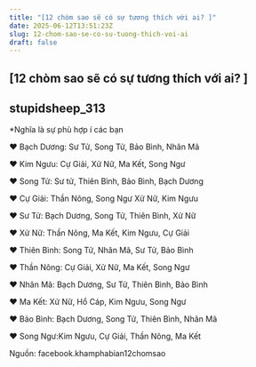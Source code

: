 ```yaml
---
title: "[12 chòm sao sẽ có sự tương thích với ai? ]"
date: 2025-06-12T13:51:23Z
slug: 12-chom-sao-se-co-su-tuong-thich-voi-ai
draft: false
---
```


## [12 chòm sao sẽ có sự tương thích với ai? ]

## stupidsheep_313

*Nghĩa là sự phù hợp í các bạn
 
 
 
♥ Bạch Dương: Sư Tử, Song Tử, Bảo Bình, Nhân Mã
 
 ♥ Kim Ngưu: Cự Giải, Xử Nữ, Ma Kết, Song Ngư
 
 ♥ Song Tử: Sư tử, Thiên Bình, Bảo Bình, Bạch Dương 
 
 ♥ Cự Giải: Thần Nông, Song Ngư Xử Nữ, Kim Ngưu
 
 ♥ Sư Tử: Bạch Dương, Song Tử, Thiên Bình, Xử Nữ
 
 ♥ Xử Nữ: Thần Nông, Ma Kết, Kim Ngưu, Cự Giải
 
 ♥ Thiên Bình: Song Tử, Nhân Mã, Sư Tử, Bảo Bình
 
 ♥ Thần Nông: Cự Giải, Xử Nữ, Ma Kết, Song Ngư
 
♥ Nhân Mã: Bạch Dương, Sư Tử, Thiên Bình, Bảo Bình
 
 ♥ Ma Kết: Xử Nữ, Hổ Cáp, Kim Ngưu, Song Ngư
 
 ♥ Bảo Bình: Bạch Dương, Song Tử, Thiên Bình, Nhân Mã
 
 ♥ Song Ngư:Kim Ngưu, Cự Giải, Thần Nông, Ma Kết
 
Nguồn: facebook.khamphabian12chomsao